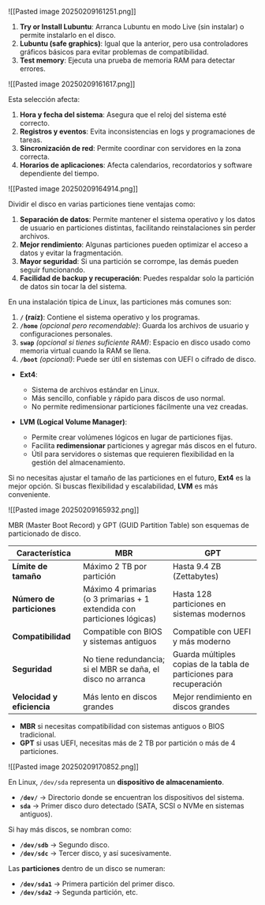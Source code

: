 ![[Pasted image 20250209161251.png]]

1. **Try or Install Lubuntu**: Arranca Lubuntu en modo Live (sin instalar) o permite instalarlo en el disco.
2. **Lubuntu (safe graphics)**: Igual que la anterior, pero usa controladores gráficos básicos para evitar problemas de compatibilidad.
3. **Test memory**: Ejecuta una prueba de memoria RAM para detectar errores.

![[Pasted image 20250209161617.png]]

Esta selección afecta:

1. **Hora y fecha del sistema**: Asegura que el reloj del sistema esté correcto.
2. **Registros y eventos**: Evita inconsistencias en logs y programaciones de tareas.
3. **Sincronización de red**: Permite coordinar con servidores en la zona correcta.
4. **Horarios de aplicaciones**: Afecta calendarios, recordatorios y software dependiente del tiempo.

![[Pasted image 20250209164914.png]]

Dividir el disco en varias particiones tiene ventajas como:

1. **Separación de datos**: Permite mantener el sistema operativo y los datos de usuario en particiones distintas, facilitando reinstalaciones sin perder archivos.
2. **Mejor rendimiento**: Algunas particiones pueden optimizar el acceso a datos y evitar la fragmentación.
3. **Mayor seguridad**: Si una partición se corrompe, las demás pueden seguir funcionando.
4. **Facilidad de backup y recuperación**: Puedes respaldar solo la partición de datos sin tocar la del sistema.

En una instalación típica de Linux, las particiones más comunes son:

1. **`/` (raíz)**: Contiene el sistema operativo y los programas.
2. **`/home`** _(opcional pero recomendable)_: Guarda los archivos de usuario y configuraciones personales.
3. **`swap`** _(opcional si tienes suficiente RAM)_: Espacio en disco usado como memoria virtual cuando la RAM se llena.
4. **`/boot`** _(opcional)_: Puede ser útil en sistemas con UEFI o cifrado de disco.

- **Ext4**:
    - Sistema de archivos estándar en Linux.
    - Más sencillo, confiable y rápido para discos de uso normal.
    - No permite redimensionar particiones fácilmente una vez creadas.

- **LVM (Logical Volume Manager)**:
    - Permite crear volúmenes lógicos en lugar de particiones fijas.
    - Facilita **redimensionar** particiones y agregar más discos en el futuro.
    - Útil para servidores o sistemas que requieren flexibilidad en la gestión del almacenamiento.

Si no necesitas ajustar el tamaño de las particiones en el futuro, **Ext4** es la mejor opción. Si buscas flexibilidad y escalabilidad, **LVM** es más conveniente.

![[Pasted image 20250209165932.png]]

MBR (Master Boot Record) y GPT (GUID Partition Table) son esquemas de particionado de disco.

|Característica|**MBR**|**GPT**|
|---|---|---|
|**Límite de tamaño**|Máximo 2 TB por partición|Hasta 9.4 ZB (Zettabytes)|
|**Número de particiones**|Máximo 4 primarias (o 3 primarias + 1 extendida con particiones lógicas)|Hasta 128 particiones en sistemas modernos|
|**Compatibilidad**|Compatible con BIOS y sistemas antiguos|Compatible con UEFI y más moderno|
|**Seguridad**|No tiene redundancia; si el MBR se daña, el disco no arranca|Guarda múltiples copias de la tabla de particiones para recuperación|
|**Velocidad y eficiencia**|Más lento en discos grandes|Mejor rendimiento en discos grandes|

- **MBR** si necesitas compatibilidad con sistemas antiguos o BIOS tradicional.
- **GPT** si usas UEFI, necesitas más de 2 TB por partición o más de 4 particiones.

![[Pasted image 20250209170852.png]]

En Linux, `/dev/sda` representa un **dispositivo de almacenamiento**.

- **`/dev/`** → Directorio donde se encuentran los dispositivos del sistema.
- **`sda`** → Primer disco duro detectado (SATA, SCSI o NVMe en sistemas antiguos).

Si hay más discos, se nombran como:

- **`/dev/sdb`** → Segundo disco.
- **`/dev/sdc`** → Tercer disco, y así sucesivamente.

Las **particiones** dentro de un disco se numeran:

- **`/dev/sda1`** → Primera partición del primer disco.
- **`/dev/sda2`** → Segunda partición, etc.
